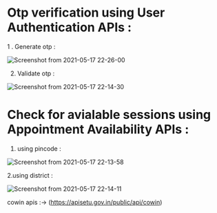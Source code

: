 
# Otp verification  using User Authentication APIs :

1 .  Generate otp : 
 
![Screenshot from 2021-05-17 22-26-00](https://user-images.githubusercontent.com/43741675/118527441-ed3def00-b75e-11eb-83d5-69b38e83836b.png)


2. Validate otp :

![Screenshot from 2021-05-17 22-14-30](https://user-images.githubusercontent.com/43741675/118526511-efec1480-b75d-11eb-8ec3-00ac39de537d.png)


# Check for avialable sessions using Appointment Availability APIs  :

1. using pincode :

![Screenshot from 2021-05-17 22-13-58](https://user-images.githubusercontent.com/43741675/118526779-35a8dd00-b75e-11eb-9f8c-2bc50e531829.png)

2.using district : 

![Screenshot from 2021-05-17 22-14-11](https://user-images.githubusercontent.com/43741675/118526878-540ed880-b75e-11eb-9e2e-7e19d27ea2e7.png)

cowin apis :-> (https://apisetu.gov.in/public/api/cowin)
